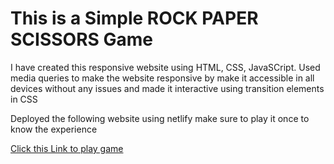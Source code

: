 <h1> This is a Simple ROCK PAPER SCISSORS Game </h1>
<p> I have created this responsive website using HTML, CSS, JavaSCript. Used media queries to make the website responsive by make it accessible in all devices without any issues and made it interactive using transition elements in CSS </p>
<p> Deployed the following website using netlify make sure to play it once to know the experience </p>
<a href="https://rock-paper-scissorsbywasim.netlify.app/"> Click this Link to play game </a>
